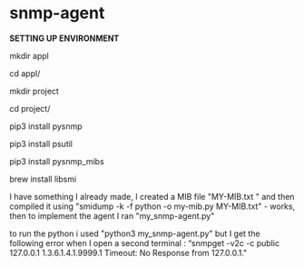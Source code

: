 # snmp-agent
**SETTING UP ENVIRONMENT**

mkdir appl

cd appl/

mkdir project

cd project/

pip3 install pysnmp

pip3 install psutil

pip3 install pysnmp_mibs

brew install libsmi


I have something I already made, I created a MIB file "MY-MIB.txt "
and then compiled it using "smidump -k -f python -o my-mib.py MY-MIB.txt" - works, then to implement the agent I ran "my_snmp-agent.py"

to run the python i used "python3 my_snmp-agent.py" but I get the following error when I open a second terminal : “snmpget -v2c -c public 127.0.0.1 1.3.6.1.4.1.9999.1
Timeout: No Response from 127.0.0.1." 
